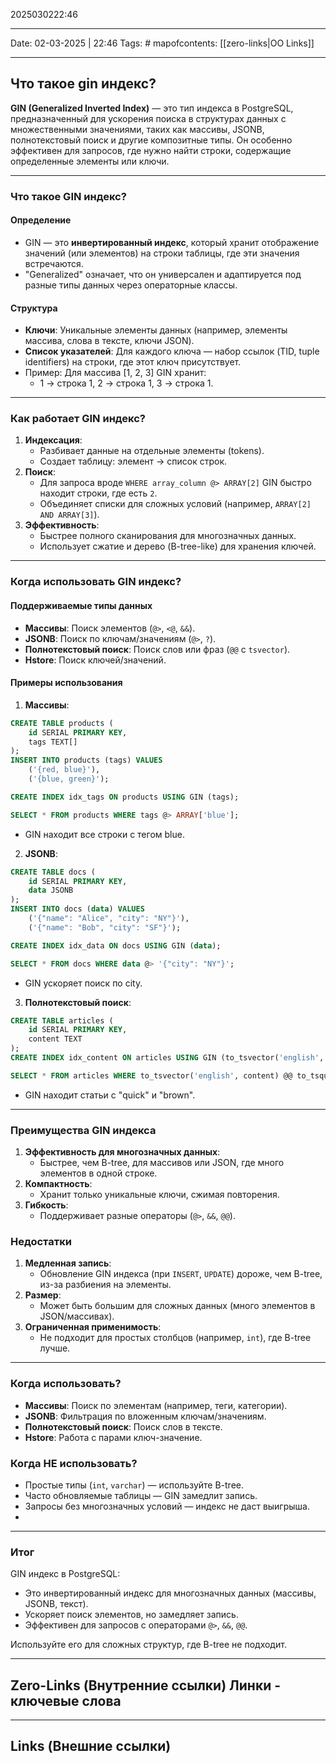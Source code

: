 2025030222:46
___
Date: 02-03-2025 | 22:46
Tags: #
mapofcontents: [[zero-links|OO Links]]
___
## Что такое gin индекс?

**GIN (Generalized Inverted Index)** — это тип индекса в PostgreSQL, предназначенный для ускорения поиска в структурах данных с множественными значениями, таких как массивы, JSONB, полнотекстовый поиск и другие композитные типы. Он особенно эффективен для запросов, где нужно найти строки, содержащие определенные элементы или ключи. 

---
### Что такое GIN индекс?

#### Определение

- GIN — это **инвертированный индекс**, который хранит отображение значений (или элементов) на строки таблицы, где эти значения встречаются.
- "Generalized" означает, что он универсален и адаптируется под разные типы данных через операторные классы.
#### Структура
  
- **Ключи**: Уникальные элементы данных (например, элементы массива, слова в тексте, ключи JSON).
- **Список указателей**: Для каждого ключа — набор ссылок (TID, tuple identifiers) на строки, где этот ключ присутствует.
- Пример: Для массива [1, 2, 3] GIN хранит:  
    - 1 → строка 1, 2 → строка 1, 3 → строка 1.

---
### Как работает GIN индекс?

1. **Индексация**:  
    - Разбивает данные на отдельные элементы (tokens).
    - Создает таблицу: элемент → список строк.
2. **Поиск**:  
    - Для запроса вроде `WHERE array_column @> ARRAY[2]` GIN быстро находит строки, где есть `2`.
    - Объединяет списки для сложных условий (например, `ARRAY[2] AND ARRAY[3]`).  
3. **Эффективность**:  
    - Быстрее полного сканирования для многозначных данных.
    - Использует сжатие и дерево (B-tree-like) для хранения ключей.
  
---
### Когда использовать GIN индекс?

#### Поддерживаемые типы данных

- **Массивы**: Поиск элементов (`@>`, `<@`, `&&`).
- **JSONB**: Поиск по ключам/значениям (`@>`, `?`).
- **Полнотекстовый поиск**: Поиск слов или фраз (`@@` с `tsvector`).
- **Hstore**: Поиск ключей/значений.
#### Примеры использования
  
1. **Массивы**:
```sql
CREATE TABLE products (
    id SERIAL PRIMARY KEY,
    tags TEXT[]
);
INSERT INTO products (tags) VALUES
    ('{red, blue}'),
    ('{blue, green}');

CREATE INDEX idx_tags ON products USING GIN (tags);

SELECT * FROM products WHERE tags @> ARRAY['blue'];
```

- GIN находит все строки с тегом blue.

2. **JSONB**:
```sql
CREATE TABLE docs (
    id SERIAL PRIMARY KEY,
    data JSONB
);
INSERT INTO docs (data) VALUES
    ('{"name": "Alice", "city": "NY"}'),
    ('{"name": "Bob", "city": "SF"}');

CREATE INDEX idx_data ON docs USING GIN (data);

SELECT * FROM docs WHERE data @> '{"city": "NY"}';
```

- GIN ускоряет поиск по city.

3. **Полнотекстовый поиск**:
```sql
CREATE TABLE articles (
    id SERIAL PRIMARY KEY,
    content TEXT
);
CREATE INDEX idx_content ON articles USING GIN (to_tsvector('english', content));

SELECT * FROM articles WHERE to_tsvector('english', content) @@ to_tsquery('english', 'quick & brown');
```

- GIN находит статьи с "quick" и "brown".

---
### Преимущества GIN индекса

1. **Эффективность для многозначных данных**:  
    - Быстрее, чем B-tree, для массивов или JSON, где много элементов в одной строке.
2. **Компактность**:  
    - Хранит только уникальные ключи, сжимая повторения.
3. **Гибкость**:  
    - Поддерживает разные операторы (`@>`, `&&`, `@@`).
### Недостатки

1. **Медленная запись**:  
    - Обновление GIN индекса (при `INSERT`, `UPDATE`) дороже, чем B-tree, из-за разбиения на элементы.
2. **Размер**:  
    - Может быть большим для сложных данных (много элементов в JSON/массивах).
3. **Ограниченная применимость**:  
    - Не подходит для простых столбцов (например, `int`), где B-tree лучше.

---
### Когда использовать?

- **Массивы**: Поиск по элементам (например, теги, категории).
- **JSONB**: Фильтрация по вложенным ключам/значениям.
- **Полнотекстовый поиск**: Поиск слов в тексте.
- **Hstore**: Работа с парами ключ-значение.
### Когда НЕ использовать?

- Простые типы (`int`, `varchar`) — используйте B-tree.
- Часто обновляемые таблицы — GIN замедлит запись.
- Запросы без многозначных условий — индекс не даст выигрыша.
- 
---
### Итог

GIN индекс в PostgreSQL:

- Это инвертированный индекс для многозначных данных (массивы, JSONB, текст).
- Ускоряет поиск элементов, но замедляет запись.
- Эффективен для запросов с операторами `@>`, `&&`, `@@`.

Используйте его для сложных структур, где B-tree не подходит.


-----
**Zero-Links**  (Внутренние ссылки) Линки - ключевые слова
-

------
**Links** (Внешние ссылки)
-
